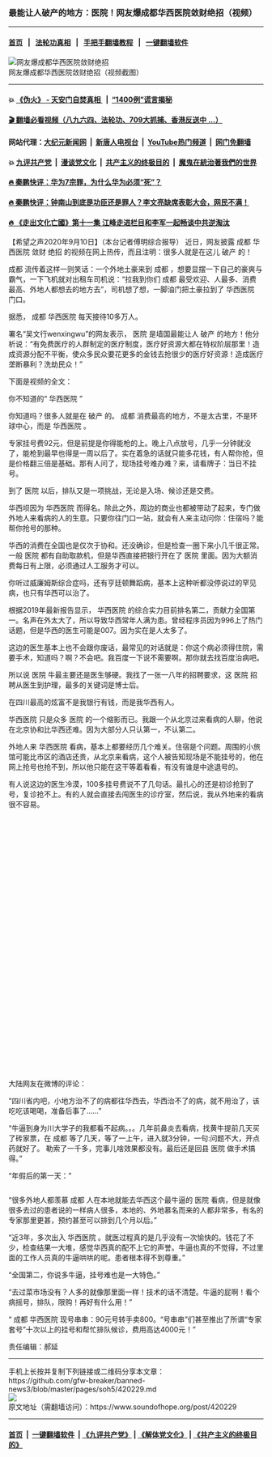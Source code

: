 ### 最能让人破产的地方：医院！网友爆成都华西医院敛财绝招（视频）
------------------------

#### [首页](https://github.com/gfw-breaker/banned-news3/blob/master/README.md) &nbsp;&nbsp;|&nbsp;&nbsp; [法轮功真相](https://github.com/begood0513/basic/blob/master/README.md)  &nbsp;&nbsp;|&nbsp;&nbsp; [手把手翻墙教程](https://github.com/gfw-breaker/guides/wiki)  &nbsp;&nbsp;|&nbsp;&nbsp; [一键翻墙软件](https://github.com/gfw-breaker/nogfw/blob/master/README.md)  



<div><img alt="网友爆成都华西医院敛财绝招" src="https://img.soundofhope.org/2020-09/wuhanfeiyan_2020-09-10_2-1599751687597.jpg"/>
<br/><figcaption class="caption">
 网友爆成都华西医院敛财绝招（视频截图）
</figcaption></div><hr/>

#### 💥 [《伪火》 - 天安门自焚真相 ](http://141.164.51.119:10000/videos/blog/weihuo.html)&nbsp; |&nbsp; [“1400例”谎言揭秘  ](http://141.164.51.119:10000/videos/blog/jiexi1400.html)

#### [ 🎬  翻墙必看视频（八九六四、法轮功、709大抓捕、香港反送中 ...）](https://github.com/gfw-breaker/links/blob/master/banned.md)

#### 网站代理：[大纪元新闻网](http://167.172.10.89:10080/gb/) &nbsp;|&nbsp; [新唐人电视台](http://167.172.10.89:8808/gb/)  &nbsp;|&nbsp; [YouTube热门频道](http://158.247.203.241/youtube.html) &nbsp;|&nbsp; [网门免翻墙](http://158.247.203.241:11000/show.aspx?name=ogHome)

#### 💥 [九评共产党](http://141.164.51.119:10000/videos/res/jiuping/)&nbsp; |&nbsp; [漫谈党文化](http://141.164.51.119:10000/videos/res/mtdwh/)&nbsp; |&nbsp; [共产主义的终极目的](http://141.164.51.119:10000/videos/res/zjmd/)&nbsp; |&nbsp; [魔鬼在統治著我們的世界](http://141.164.51.119:10000/videos/res/TheSpecter/)  

#### [ 🔥  秦鹏快评：华为7宗罪，为什么华为必须“死”？](http://141.164.51.119:10000/videos/news/qp01.html)

#### [ 🔥  秦鹏快评：钟南山到底是功臣还是罪人？李文亮缺席表彰大会，网民不满！](http://141.164.51.119:10000/videos/news/qp02.html)

#### [ 🔥  《走出文化亡國》第十一集 江峰走进栏目和李军一起畅谈中共逆淘汰](http://141.164.51.119:10000/videos/news/../res/zcwhwg/index.html)

<div><div class="Content__Wrapper sc-1bvya0-0 grZQxZ">
 <p class="meta-top">
  <span class="meta">
   【希望之声2020年9月10日】（本台记者傅明综合报导）
  </span>
  近日，网友披露
  <ok href="/term/19261">
   成都
  </ok>
  <ok href="/term/372367">
   华西医院
  </ok>
  <ok href="/term/9972">
   敛财
  </ok>
  <ok href="/term/28505">
   绝招
  </ok>
  的视频在网上热传，而且注明：很多人就是在这儿
  <ok href="/term/1596">
   破产
  </ok>
  的！
 </p>
 <p>
  <ok href="/term/19261">
   成都
  </ok>
  流传着这样一则笑话：一个外地土豪来到
  <ok href="/term/19261">
   成都
  </ok>
  ，想要显摆一下自己的豪爽与霸气，一下飞机就对出租车司机说：“拉我到你们
  <ok href="/term/19261">
   成都
  </ok>
  最受欢迎、人最多、消费最高、外地人都想去的地方去”，司机想了想，一脚油门把土豪拉到了
  <ok href="/term/372367">
   华西医院
  </ok>
  门口。
 </p>
 <div class="AD_Embed__Wrap-sc-1xslmin-0 igMuqX module desktop">
  <div>
  </div>
 </div>
 <p>
  据悉，
  <ok href="/term/19261">
   成都
  </ok>
  <ok href="/term/372367">
   华西医院
  </ok>
  每天接待10多万人。
 </p>
 <p>
  署名“吴文行wenxingwu”的网友表示，
  <ok href="/term/55156">
   医院
  </ok>
  是墙国最能让人
  <ok href="/term/1596">
   破产
  </ok>
  的地方！他分析说：“有免费医疗的人群制定的医疗制度，医疗好资源大都在特权阶层那里！造成资源分配不平衡，使众多民众要花更多的金钱去抢很少的医疗好资源！造成医疗垄断暴利？洗劫民众！”
 </p>
 <p>
  下面是视频的全文：
 </p>
 <p>
  你不知道的“
  <ok href="/term/372367">
   华西医院
  </ok>
  ”
 </p>
 <p>
  你知道吗？很多人就是在
  <ok href="/term/1596">
   破产
  </ok>
  的。
  <ok href="/term/19261">
   成都
  </ok>
  消费最高的地方，不是太古里，不是环球中心，而是
  <ok href="/term/372367">
   华西医院
  </ok>
  。
 </p>
 <p>
  专家挂号费92元，但是前提是你得能枪的上。晚上八点放号，几乎一分钟就没了，能枪到最早也得是一周以后了。实在着急的话就只能多花钱，有人帮你抢，但是价格翻三倍是基础。那有人问了，现场挂号难办难？来，请看牌子：当日不挂号。
 </p>
 <p>
  到了
  <ok href="/term/55156">
   医院
  </ok>
  以后，排队又是一项挑战，无论是入场、候诊还是交费。
 </p>
 <p>
  华西坝因为
  <ok href="/term/372367">
   华西医院
  </ok>
  而得名。除此之外，周边的商业也都被带动了起来，专门做外地人来看病的人的生意。只要你往门口一站，就会有人来主动问你：住宿吗？能帮你抢号的那种。
 </p>
 <p>
  华西的消费在全国也是仅次于协和。还没确诊，但是检查一圈下来小几千很正常。一般
  <ok href="/term/55156">
   医院
  </ok>
  都有自助取款机，但是华西直接把银行开在了
  <ok href="/term/55156">
   医院
  </ok>
  里面。因为大额消费每日有上限，必须通过人工服务才可以。
 </p>
 <p>
  你听过威廉姆斯综合症吗，还有亨廷顿舞蹈病，基本上这种听都没停说过的罕见病，也只有华西可以治了。
 </p>
 <p>
  根据2019年最新报告显示，
  <ok href="/term/372367">
   华西医院
  </ok>
  的综合实力目前排名第二，贡献力全国第一。名声在外太大了，所以导致华西常年人满为患。曾经程序员因为996上了热门话题，但是华西的医生可能是007。因为实在是人太多了。
 </p>
 <p>
  这边的医生基本上也不会跟你废话，最常见的对话就是：你这个病必须得住院，需要手术，知道吗？啊？不会吧。我百度一下说不需要啊。那你就去找百度治病吧。
 </p>
 <p>
  所以说
  <ok href="/term/55156">
   医院
  </ok>
  牛最主要还是医生够硬。我找了一张一八年的招聘要求，这
  <ok href="/term/55156">
   医院
  </ok>
  招聘从医生到护理，最多的关键词是博士后。
 </p>
 <p>
  在四川最高的炫富不是我银行有钱，而是我华西有人。
 </p>
 <p>
  <ok href="/term/372367">
   华西医院
  </ok>
  只是众多
  <ok href="/term/55156">
   医院
  </ok>
  的一个缩影而已。我跟一个从北京过来看病的人聊，他说在北京协和比华西还难。因为大部分人只认第一，不认第二。
 </p>
 <p>
  外地人来
  <ok href="/term/372367">
   华西医院
  </ok>
  看病，基本上都要经历几个难关。住宿是个问题。周围的小旅馆可能比市区的酒店还贵，从北京来看病，这个人被告知现场是不能挂号的，他在网上抢号也抢不到，所以他只能在这干等着看看，有没有谁是中途退号的。
 </p>
 <p>
  有人说这边的医生冷漠，100多挂号费说不了几句话。最扎心的还是初诊抢到了号，复诊抢不上。有的人就会直接去闯医生的诊疗室，然后说，我从外地来的看病很不容易。
 </p>
 <div class="soh-embed">
  <div class="soh-embed-inner">
   <div class="iframely-embed" style="max-width: 550px;">
    <div class="iframely-responsive" style="padding-bottom: 100%;">
    </div>
   </div>
  </div>
 </div>
 <p>
  大陆网友在微博的评论：
 </p>
 <p>
  “四川省内吧，小地方治不了的病都往华西去，华西治不了的病，就不用治了，该吃吃该喝喝，准备后事了……”
 </p>
 <p>
  “牛逼到身为川大学子的我都看不起病。。。几年前鼻炎去看病，找黄牛提前几天买了砖家票，在
  <ok href="/term/19261">
   成都
  </ok>
  等了几天，等了一上午，进入就3分钟，一句:问题不大，开点药就好了。 勒索了一千多，完事儿啥效果都没有。最后还是回县
  <ok href="/term/55156">
   医院
  </ok>
  做手术搞得。”
 </p>
 <p>
  “年假后的第一天：”
 </p>
 <p>
  <img alt="" src="https://pic1.zhimg.com/80/v2-c6bf82462f872a66102e7848254c5e84_720w.jpg?source=1940ef5c"/>
 </p>
 <p>
  “很多外地人都羡慕
  <ok href="/term/19261">
   成都
  </ok>
  人在本地就能去华西这个最牛逼的
  <ok href="/term/55156">
   医院
  </ok>
  看病，但是就像很多去过的患者说的一样病人很多，本地的、外地慕名而来的人都非常多，有名的专家那里更甚，预约甚至可以排到几个月以后。”
 </p>
 <div class="AD_Embed__Wrap-sc-1xslmin-0 igMuqX module desktop">
  <div>
  </div>
 </div>
 <p>
  “近3年，多次出入
  <ok href="/term/372367">
   华西医院
  </ok>
  。就医过程真的是几乎没有一次愉快的。钱花了不少，检查结果一大堆，感觉华西真的配不上它的声誉。牛逼也真的不觉得，不过里面的工作人员真的牛逼哄哄的呢。患者根本得不到尊重。”
 </p>
 <p>
  “全国第二，你说多牛逼，挂号难也是一大特色。”
 </p>
 <p>
  “去过菜市场没有？人多的就像那里面一样！技术的话不清楚。牛逼的屁啊！看个病摇号，排队，限购！再好有什么用！”
 </p>
 <p>
  “
  <ok href="/term/19261">
   成都
  </ok>
  <ok href="/term/372367">
   华西医院
  </ok>
  现号串串：90元号转手卖800。“号串串”们甚至推出了所谓“专家套号”十次以上的挂号和帮忙排队候诊，费用高达4000元！”
 </p>
 <p class="meta-btm">
  责任编辑：郝延
 </p>
</div>
</div>
<hr/>
手机上长按并复制下列链接或二维码分享本文章：<br/>
https://github.com/gfw-breaker/banned-news3/blob/master/pages/soh5/420229.md <br/>
<a href='https://github.com/gfw-breaker/banned-news3/blob/master/pages/soh5/420229.md'><img src='https://github.com/gfw-breaker/banned-news3/blob/master/pages/soh5/420229.md.png'/></a> <br/>
原文地址（需翻墙访问）：https://www.soundofhope.org/post/420229


------------------------
#### [首页](https://github.com/gfw-breaker/banned-news3/blob/master/README.md) &nbsp;|&nbsp; [一键翻墙软件](https://github.com/gfw-breaker/nogfw/blob/master/README.md) &nbsp;| [《九评共产党》](https://github.com/gfw-breaker/9ping.md/blob/master/README.md#九评之一评共产党是什么) | [《解体党文化》](https://github.com/gfw-breaker/jtdwh.md/blob/master/README.md) | [《共产主义的终极目的》](https://github.com/gfw-breaker/gczydzjmd.md/blob/master/README.md)


<img src='http://gfw-breaker.win/banned-news3/pages/soh5/420229.md' width='0px' height='0px'/>